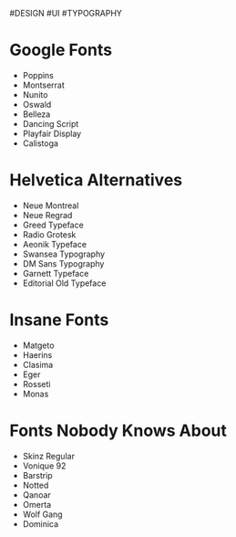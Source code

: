 #DESIGN #UI #TYPOGRAPHY
# Google Fonts
- Poppins
- Montserrat
- Nunito
- Oswald
- Belleza
- Dancing Script
- Playfair Display
- Calistoga

# Helvetica Alternatives
- Neue Montreal
- Neue Regrad
- Greed Typeface
- Radio Grotesk
- Aeonik Typeface
- Swansea Typography
- DM Sans Typography
- Garnett Typeface
- Editorial Old Typeface

# Insane Fonts
- Matgeto
- Haerins
- Clasima
- Eger
- Rosseti
- Monas

# Fonts Nobody Knows About
- Skinz Regular
- Vonique 92
- Barstrip
- Notted
- Qanoar
- Omerta
- Wolf Gang
- Dominica